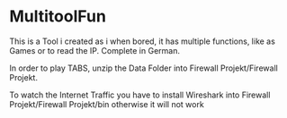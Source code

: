 # MultitoolFun
This is a Tool i created as i when bored, it has multiple functions, like as Games or to read the IP. Complete in German.

In order to play TABS, unzip the Data Folder into Firewall Projekt/Firewall Projekt.

To watch the Internet Traffic you have to install Wireshark into Firewall Projekt/Firewall Projekt/bin otherwise it will not work
